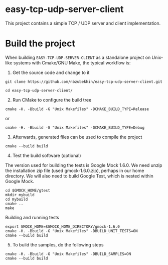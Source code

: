 # easy-tcp-udp-server-client

This project contains a simple TCP / UDP server and client implementation.

# Build the project

When building `EASY-TCP-UDP-SERVER-CLIENT` as a standalone project on Unix-like systems with Cmake/GNU Make, the typical workflow is:

1. Get the source code and change to it

```
git clone https://github.com/nbzubekhin/easy-tcp-udp-server-client.git

cd easy-tcp-udp-server-client/
```

2. Run CMake to configure the build tree
```
cmake -H. -Bbuild -G "Unix Makefiles" -DCMAKE_BUILD_TYPE=Release
```
or
```
cmake -H. -Bbuild -G "Unix Makefiles" -DCMAKE_BUILD_TYPE=Debug
```

3. Afterwards, generated files can be used to compile the project
```
cmake --build build
```

4. Test the build software (optional)

The version used for building the tests is Google Mock 1.6.0. We need unzip the installation zip file (used gmock-1.6.0.zip), perhaps in our home directory. We will also need to build Google Test, which is nested within Google Mock.
```
cd $GMOCK_HOME/gtest
mkdir mybuild
cd mybuild
cmake ..
make
```

Building and running tests
```
export GMOCK_HOME=$GMOCK_HOME_DIRECTORY/gmock-1.6.0
cmake -H. -Bbuild -G "Unix Makefiles" -DBUILD_UNIT_TESTS=ON
cmake --build build
```

5. To build the samples, do the following steps
```
cmake -H. -Bbuild -G "Unix Makefiles" -DBUILD_SAMPLES=ON
cmake --build build
```
